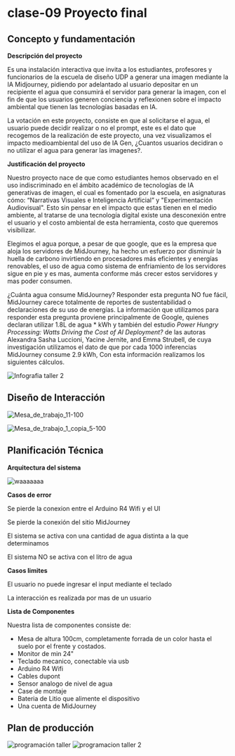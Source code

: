 # clase-09 Proyecto final

## Concepto y fundamentación

**Descripción del proyecto**

Es una instalación interactiva que invita a los estudiantes, profesores y funcionarios de la escuela de diseño UDP a generar una imagen mediante la IA Midjourney, pidiendo por adelantado al usuario depositar en un recipiente el agua que consumirá el servidor para generar la imagen, con el fin de que los usuarios generen conciencia y reflexionen sobre el impacto ambiental que tienen las tecnologías basadas en IA.

La votación en este proyecto, consiste en que al solicitarse el agua, el usuario puede decidir realizar o no el prompt, este es el dato que recogemos de la realización de este proyecto, una vez visualizamos el impacto medioambiental del uso de IA Gen, ¿Cuantos usuarios decidiran o no utilizar el agua para generar las imagenes?.

**Justificación del proyecto**

Nuestro proyecto nace de que como estudiantes hemos observado en el uso indiscriminado en el ámbito académico de tecnologías de IA generativas de imagen, el cual es fomentado por la escuela, en asignaturas cómo: “Narrativas Visuales e Inteligencia Artificial” y "Experimentación Audiovisual". Esto sin pensar en el impacto que estas tienen en el medio ambiente, al tratarse de una tecnología digital existe una desconexión entre el usuario y el costo ambiental de esta herramienta, costo que queremos visibilizar.

Elegimos el agua porque, a pesar de que google, que es la empresa que aloja los servidores de MidJourney, ha hecho un esfuerzo por disminuir la huella de carbono invirtiendo en procesadores más eficientes y energías renovables, el uso de agua como sistema de enfriamiento de los servidores sigue en pie y es mas, aumenta conforme más crecer estos servidores y mas poder consumen.

¿Cuánta agua consume MidJourney? Responder esta pregunta NO fue fácil, MidJourney carece totalmente de reportes de sustentabilidad o declaraciones de su uso de energías. La información que utilizamos para responder esta pregunta proviene principalmente de Google, quienes declaran utilizar 1.8L de agua * kWh y también del estudio *Power Hungry Processing: Watts Driving the Cost of AI Deployment?* de las autoras Alexandra Sasha Luccioni, Yacine Jernite, and Emma Strubell, de cuya investigación utilizamos el dato de que por cada 1000 inferencias MidJourney consume 2.9 kWh, Con esta información realizamos los siguientes cálculos.


![Infografia taller 2](https://github.com/user-attachments/assets/abe2aaba-1bf6-4c8e-afc4-800d13910ed1)

## Diseño de Interacción 

![Mesa_de_trabajo_11-100](https://github.com/user-attachments/assets/70c9b3c5-6133-42cb-9fbe-16e98cf44d18)


![Mesa_de_trabajo_1_copia_5-100](https://github.com/user-attachments/assets/17c08dc3-1c37-485d-ad21-35fa3b2ceeff)

## Planificación Técnica

**Arquitectura del sistema**

![waaaaaaa](https://github.com/user-attachments/assets/37066fdc-55dd-4d35-82e6-6a03c77941ca)

**Casos de error**

Se pierde la conexion entre el Arduino R4 Wifi y el UI

Se pierde la conexión del sitio MidJourney

El sistema se activa con una cantidad de agua distinta a la que determinamos

El sistema NO se activa con el litro de agua

**Casos limites**

El usuario no puede ingresar el input mediante el teclado

La interacción es realizada por mas de un usuario

**Lista de Componentes**

Nuestra lista de componentes consiste de:

- Mesa de altura 100cm, completamente forrada de un color hasta el suelo por el frente y costados.
- Monitor de min 24"
- Teclado mecanico, conectable via usb
- Arduino R4 Wifi
- Cables dupont
- Sensor analogo de nivel de agua
- Case de montaje
- Bateria de Litio que alimente el dispositivo
- Una cuenta de MidJourney

## Plan de producción 

![programación taller](https://github.com/user-attachments/assets/6a57ccac-bb68-4ea9-8e5f-e49a92363c80)
![programacion taller 2](https://github.com/user-attachments/assets/833b65f6-6aeb-4237-8c5c-0a8762d68aac)








